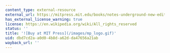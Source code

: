 ```yaml
---
content_type: external-resource
external_url: https://mitpress.mit.edu/books/notes-underground-new-edition
has_external_license_warning: true
license: https://en.wikipedia.org/wiki/All_rights_reserved
status: ''
title: '![Buy at MIT Press](/images/mp_logo.gif)'
uid: dbd7cd2a-a0d0-4b8d-a62d-da47656a21ab
wayback_url: ''
---
```

